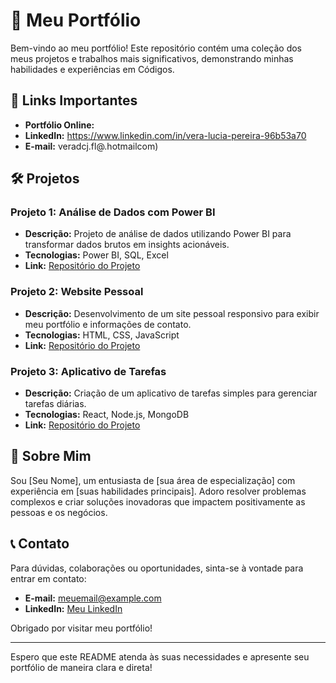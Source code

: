 

# 📁 Meu Portfólio

Bem-vindo ao meu portfólio! Este repositório contém uma coleção dos meus projetos e trabalhos mais significativos, demonstrando minhas habilidades e experiências em  Códigos.

## 🔗 Links Importantes

- **Portfólio Online:** 
- **LinkedIn:** https://www.linkedin.com/in/vera-lucia-pereira-96b53a70
- **E-mail:** veradcj.fl@.hotmailcom)

## 🛠️ Projetos

### Projeto 1: Análise de Dados com Power BI
- **Descrição:** Projeto de análise de dados utilizando Power BI para transformar dados brutos em insights acionáveis.
- **Tecnologias:** Power BI, SQL, Excel
- **Link:** [Repositório do Projeto](https://github.com/usuario/projeto1)

### Projeto 2: Website Pessoal
- **Descrição:** Desenvolvimento de um site pessoal responsivo para exibir meu portfólio e informações de contato.
- **Tecnologias:** HTML, CSS, JavaScript
- **Link:** [Repositório do Projeto](https://github.com/usuario/projeto2)

### Projeto 3: Aplicativo de Tarefas
- **Descrição:** Criação de um aplicativo de tarefas simples para gerenciar tarefas diárias.
- **Tecnologias:** React, Node.js, MongoDB
- **Link:** [Repositório do Projeto](https://github.com/usuario/projeto3)

## 📝 Sobre Mim

Sou [Seu Nome], um entusiasta de [sua área de especialização] com experiência em [suas habilidades principais]. Adoro resolver problemas complexos e criar soluções inovadoras que impactem positivamente as pessoas e os negócios.

## 📞 Contato

Para dúvidas, colaborações ou oportunidades, sinta-se à vontade para entrar em contato:

- **E-mail:** [meuemail@example.com](mailto:meuemail@example.com)
- **LinkedIn:** [Meu LinkedIn](https://linkedin.com/in/meulinkedin)

Obrigado por visitar meu portfólio!

---

Espero que este README atenda às suas necessidades e apresente seu portfólio de maneira clara e direta!
